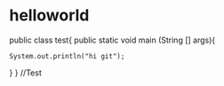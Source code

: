# helloworld
public class test{
  public static void main (String [] args){
    
    System.out.println("hi git");
  }
}
//Test
